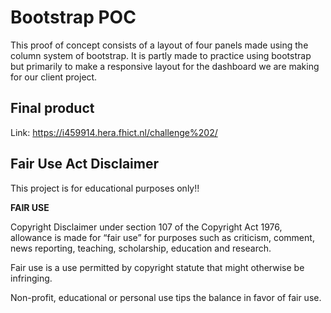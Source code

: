 
# Bootstrap POC

This proof of concept consists of a layout of four panels made using the column system of bootstrap.
It is partly made to practice using bootstrap but primarily to make a responsive layout for the dashboard we are making for our client project.




## Final product

Link: https://i459914.hera.fhict.nl/challenge%202/




## Fair Use Act Disclaimer

This project is for educational purposes only!!

**FAIR USE**

Copyright Disclaimer under section 107 of the Copyright Act 1976, allowance is made for “fair use” for purposes such as criticism, comment, news reporting, teaching, scholarship, education and research.

Fair use is a use permitted by copyright statute that might otherwise be infringing. 

Non-profit, educational or personal use tips the balance in favor of fair use. 